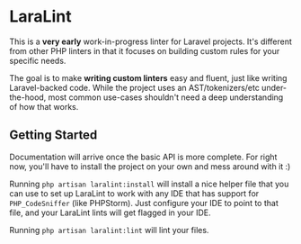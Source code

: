 # LaraLint

This is a **very early** work-in-progress linter for Laravel projects.
It's different from other PHP linters in that it focuses on building
custom rules for your specific needs.

The goal is to make **writing custom linters** easy and fluent, just like
writing Laravel-backed code. While the project uses an AST/tokenizers/etc
under-the-hood, most common use-cases shouldn't need a deep understanding
of how that works.

## Getting Started

Documentation will arrive once the basic API is more complete. For right now,
you'll have to install the project on your own and mess around with it :)

Running `php artisan laralint:install` will install a nice helper file that
you can use to set up LaraLint to work with any IDE that has support for
`PHP_CodeSniffer` (like PHPStorm). Just configure your IDE to point to that
file, and your LaraLint lints will get flagged in your IDE.

Running `php artisan laralint:lint` will lint your files.

